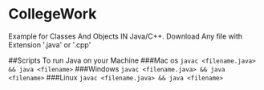 # CollegeWork
Example for Classes And Objects IN Java/C++.
Download Any file with Extension '.java' or '.cpp'

##Scripts
To run Java on your Machine
###Mac os 
`javac <filename.java> && java <filename>`
###Windows
`javac <filename.java> && java <filename>`
###Linux
`javac <filename.java> && java <filename>`
